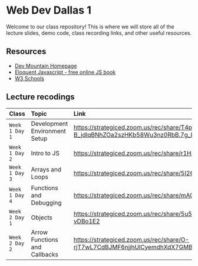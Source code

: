 # Web Dev Dallas 1

Welcome to our class repository! This is where we will store all of the lecture slides, demo code, class recording links, and other useful resources.


## Resources

 - [Dev Mountain Homepage](https://ed.devmountain.com/)
 - [Eloquent Javascript - free online JS book](https://eloquentjavascript.net/)
 - [W3 Schools](https://www.w3schools.com/js/default.asp)


## Lecture recodings


| Class | Topic     | Link                |
| :-------- | :------- | :------------------------- |
| `Week 1 Day 1` | Development Environment Setup | https://strategiced.zoom.us/rec/share/T4pcNfukOOHKC0kje93rQuvOKynzetWTbz-B_jdIqBNhZOa2szHKb58Wu3nz0RbB.7g_b2R5Ub_Yu4mfF |
| `Week 1 Day 2` | Intro to JS | https://strategiced.zoom.us/rec/share/r1Hse6CSvgXg0HXlNLTYRLRqsiKoE-eDvldm6nYsxiGkvYjNYtSYmMhA7b0RnBPr.0rIYFj_MjImyq-AI |
| `Week 1 Day 3` | Arrays and Loops | https://strategiced.zoom.us/rec/share/5I26sdbFRfs9178Y7zOkjqlMRBpEjaYinS07_E7KX4gZi1vFo-jdNI0lASgQKfvv.usG0RU_x_TGeWWcb |
| `Week 1 Day 4` | Functions and Debugging | https://strategiced.zoom.us/rec/share/mAOuN7fmWT8VsVPaPYXma_ZEtAvqo8_BT09pXIC3d1C2z9TtriRxzLKiPkh64sth.pLkKHJKhggfsXVnX |
| `Week 2 Day 1` | Objects | https://strategiced.zoom.us/rec/share/5u5S2gJ7QHQOSuAkBV32JKBwgj5YxuEWHyue95nU6jMunM1O6NbKDJND2BPfmOFx.W_he3sa8-vDBo1E2 |
| `Week 2 Day 2` | Arrow Functions and Callbacks | https://strategiced.zoom.us/rec/share/O-rjT7wL7CdBJMF6njjhUlCyemdhXdX7GMBJ_l6i5us7Ro9FG6hO9aaAQXAAyrVR.TlOOEWSVZ80s9DHq |